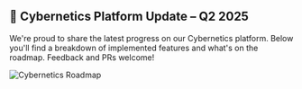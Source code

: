 ## 🔐 Cybernetics Platform Update – Q2 2025

We're proud to share the latest progress on our Cybernetics platform. Below you'll find a breakdown of implemented features and what's on the roadmap. Feedback and PRs welcome!

![Cybernetics Roadmap](./assets/cybernetics-update-q2-2025.png)

